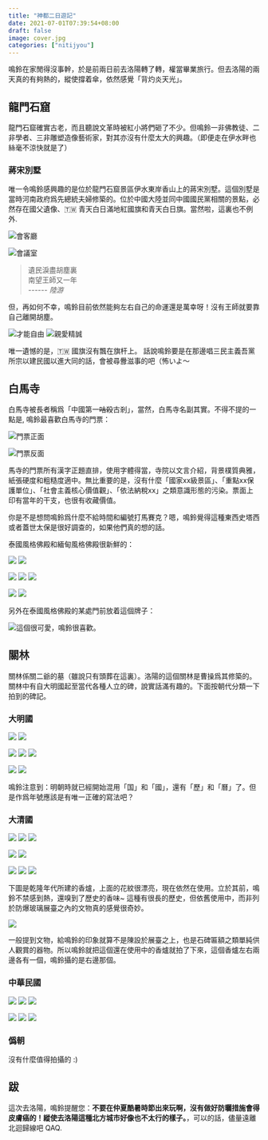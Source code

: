 ```yaml
---
title: "神都二日遊記"
date: 2021-07-01T07:39:54+08:00
draft: false
image: cover.jpg
categories: ["nitijyou"]
---
```


鳴鈴在家閒得沒事幹，於是前兩日前去洛陽轉了轉，權當畢業旅行。但去洛陽的兩天真的有夠熱的，縱使撐着傘，依然感覺「背灼炎天光」。

## 龍門石窟
龍門石窟確實古老，而且聽說文革時被紅小將們砸了不少。但鳴鈴一非佛教徒、二非學者、三非雕塑造像藝術家，對其亦沒有什麼太大的興趣。（即便走在伊水畔也絲毫不涼快就是了）

### 蔣宋別墅
唯一令鳴鈴感興趣的是位於龍門石窟景區伊水東岸香山上的蔣宋別墅。這個別墅是當時河南政府爲先總統夫婦修築的。位於中國大陸並同中國國民黨相關的景點，必然存在國父遺像、🇹🇼 青天白日滿地紅國旗和青天白日旗。當然啦，這裏也不例外.

![會客廳](sun-yatsan.jpg)

![會議室](roc-flag.jpg)

> 遺民淚盡胡塵裏  
> 南望王師又一年  
> ------ *陸游*

但，再如何不幸，鳴鈴目前依然能夠左右自己的命運還是萬幸呀！沒有王師就要靠自己離開胡塵。

![才能自由](fendou.jpg) ![親愛精誠](qinai-jingcheng.jpg)

唯一遺憾的是，🇹🇼 國旗沒有飄在旗杆上。 話說鳴鈴要是在那邊唱三民主義吾黨所宗以建民國以進大同的話，會被尋釁滋事的吧（怖いよ～

## 白馬寺
白馬寺被長者稱爲「中國第一~~咕殺~~古剎」，當然，白馬寺名副其實。不得不提的一點是, 鳴鈴最喜歡白馬寺的門票：

![門票正面](white-horse-temple-ticket-A.jpg) 

![門票反面](white-horse-temple-ticket-B.jpg)

馬寺的門票所有漢字正題直排，使用字體得當，寺院以文言介紹，背景樸質典雅，紙張硬度和粗糙度適中。無比重要的是，沒有什麼「國家xx級景區」、「重點xx保護單位」、「社會主義核心價值觀」、「依法納稅xx」之類意識形態的污染。票面上印有當年的干支，也很有收藏價值。

你是不是想問鳴鈴爲什麼不給時間和編號打馬賽克？嗯，鳴鈴覺得這種東西史塔西或者蓋世太保是很好調查的，如果他們真的想的話。

泰國風格佛殿和緬甸風格佛殿很新鮮的：

![](thai-a.jpg) ![](thai-b.jpg)

![](thai-c.jpg) ![](thai-d.jpg) ![](thai-e.jpg)

![](myanmar-a.jpg) ![](myanmar-b.jpg)

另外在泰國風格佛殿的某處門前放着這個牌子：

![這個很可愛，鳴鈴很喜歡。](mask-alert.jpg)

## 關林

關林係關二爺的墓（雖說只有頭葬在這裏）。洛陽的這個關林是曹操爲其修築的。關林中有自大明國起至當代各種人立的碑，說實話滿有趣的。下面按朝代分類一下拍到的碑記。

### 大明國

![](ming-a.jpg) ![](ming-b.jpg)

![](ming-c.jpg) ![](ming-d.jpg) ![](ming-e.jpg)

![](ming-f.jpg) ![](ming-g.jpg)

鳴鈴注意到：明朝時就已經開始混用「国」和「國」，還有「歷」和「曆」了。但是作爲年號應該是有唯一正確的寫法吧？

### 大清國

![](qing-a.jpg) ![](qing-b.jpg) ![](qing-c.jpg)

![](qing-d.jpg) ![](qing-e.jpg)

![](qing-f.jpg) ![](qing-g.jpg) ![](qing-h.jpg)

下圖是乾隆年代所建的香爐，上面的花紋很漂亮，現在依然在使用。立於其前，鳴鈴不禁感到熱，還嗅到了歷史的香味~ 這種有很長的歷史，但依舊使用中，而非列於防爆玻璃展臺之內的文物真的感覺很奇妙。

![](incense-burner.jpg)

一般提到文物，給鳴鈴的印象就算不是陳設於展臺之上，也是石碑匾額之類單純供人觀賞的器物。所以鳴鈴就把這個還在使用中的香爐就拍了下來，這個香爐左右兩邊各有一個，鳴鈴攝的是右邊那個。

### 中華民國

![](roc-a.jpg) ![](roc-b.jpg) ![](roc-c.jpg)

![](roc-d.jpg) ![](roc-e.jpg) ![](roc-f.jpg)

### 僞朝
沒有什麼值得拍攝的 :)

## 跋
這次去洛陽，鳴鈴提醒您：**不要在仲夏酷暑時節出來玩啊，沒有做好防曬措施會得皮膚癌的！縱使去洛陽這種北方城市好像也不太行的樣子。**，可以的話，儘量遠離北迴歸線吧 QAQ.